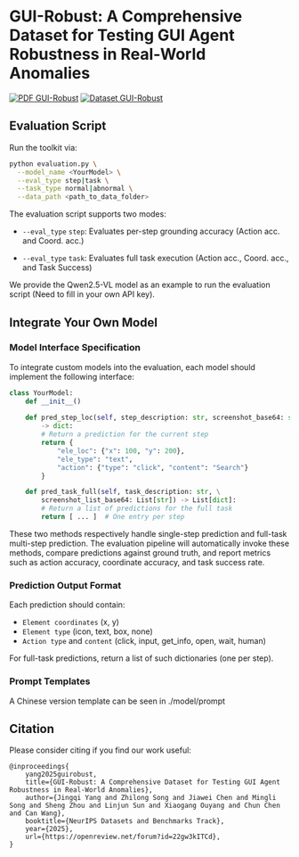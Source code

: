 # GUI-Robust: A Comprehensive Dataset for Testing GUI Agent Robustness in Real-World Anomalies

[![PDF GUI-Robust](https://img.shields.io/badge/PDF-GUI--Robust-red)](#)
[![Dataset GUI-Robust](https://img.shields.io/badge/Dataset-GUI--Robust-brightgreen)](#https://huggingface.co/datasets/kuangtie/GUI-Robust)



## Evaluation Script

Run the toolkit via:

```bash
python evaluation.py \
  --model_name <YourModel> \
  --eval_type step|task \
  --task_type normal|abnormal \
  --data_path <path_to_data_folder>
```

The evaluation script supports two modes:

- `--eval_type` `step`: Evaluates per-step grounding accuracy (Action acc. and Coord. acc.)

- `--eval_type` `task`: Evaluates full task execution (Action acc., Coord. acc., and Task Success)

We provide the Qwen2.5-VL model as an example to run the evaluation script (Need to fill in your own API key).

## Integrate Your Own Model

### Model Interface Specification

To integrate custom models into the evaluation, each model should implement the following interface:

```python
class YourModel:
    def __init__()
    
    def pred_step_loc(self, step_description: str, screenshot_base64: str) \
        -> dict:
        # Return a prediction for the current step
        return {
            "ele_loc": {"x": 100, "y": 200},
            "ele_type": "text",
            "action": {"type": "click", "content": "Search"}
        }

    def pred_task_full(self, task_description: str, \
        screenshot_list_base64: List[str]) -> List[dict]:
        # Return a list of predictions for the full task
        return [ ... ]  # One entry per step
```

These two methods respectively handle single-step prediction and full-task multi-step prediction. The evaluation pipeline will automatically invoke these methods, compare predictions against ground truth, and report metrics such as action accuracy, coordinate accuracy, and task success rate.

### Prediction Output Format 

Each prediction should contain:
- `Element coordinates` (x, y)
- `Element type` (icon, text, box, none)
- `Action type` and `content` (click, input, get\_info, open, wait, human)

For full-task predictions, return a list of such dictionaries (one per step).

### Prompt Templates

A Chinese version template can be seen in ./model/prompt

## Citation
Please consider citing if you find our work useful:
```
@inproceedings{
    yang2025guirobust,
    title={GUI-Robust: A Comprehensive Dataset for Testing GUI Agent Robustness in Real-World Anomalies},
    author={Jingqi Yang and Zhilong Song and Jiawei Chen and Mingli Song and Sheng Zhou and Linjun Sun and Xiaogang Ouyang and Chun Chen and Can Wang},
    booktitle={NeurIPS Datasets and Benchmarks Track},
    year={2025},
    url={https://openreview.net/forum?id=22gw3kITCd},
}
```